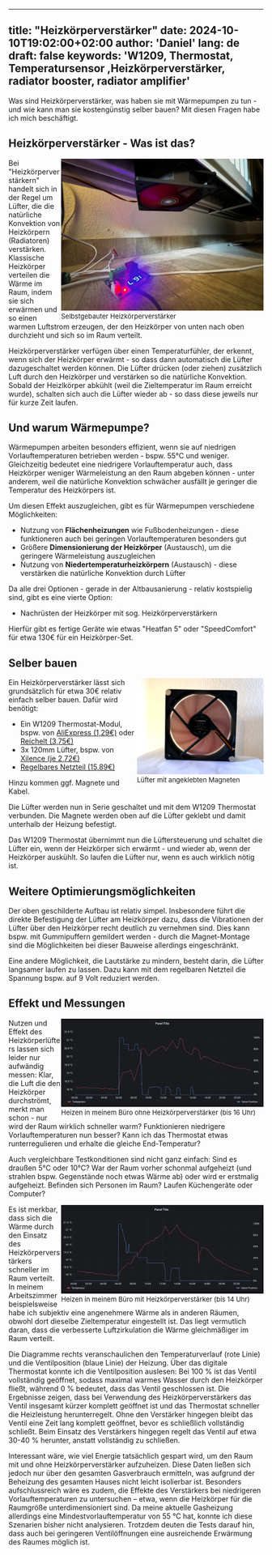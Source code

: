 

---
title: "Heizkörperverstärker"
date: 2024-10-10T19:02:00+02:00
author: 'Daniel'
lang: de
draft: false
keywords: 'W1209, Thermostat, Temperatursensor ,Heizkörperverstärker, radiator booster, radiator amplifier'
---
Was sind Heizkörperverstärker, was haben sie mit Wärmepumpen zu tun - und wie kann man sie kostengünstig selber bauen? Mit diesen Fragen habe ich mich beschäftigt.   
<!--more-->

## Heizkörperverstärker - Was ist das?
<div class="gallery-grid" style="width:400px;float:right">
<figure style="font-size:small;margin:auto">
  <img src="/images/radiator_booster/fan_under_radiator.jpeg">
  <figcaption>Selbstgebauter Heizkörperverstärker</figcaption>
</figure>
</div>
Bei "Heizkörperverstärkern" handelt sich in der Regel um Lüfter, die die natürliche Konvektion von Heizkörpern (Radiatoren) verstärken. Klassische Heizkörper verteilen die Wärme im Raum, indem sie sich erwärmen und so einen warmen Luftstrom erzeugen, der den Heizkörper von unten nach oben durchzieht und sich so im Raum verteilt.

Heizkörperverstärker verfügen über einen Temperaturfühler, der erkennt, wenn sich der Heizkörper erwärmt - so dass dann automatisch die Lüfter dazugeschaltet werden können. Die Lüfter drücken (oder ziehen) zusätzlich Luft durch den Heizkörper und verstärken so die natürliche Konvektion. Sobald der Heizlkörper abkühlt (weil die Zieltemperatur im Raum erreicht wurde), schalten sich auch die Lüfter wieder ab - so dass diese jeweils nur für kurze Zeit laufen.

## Und warum Wärmepumpe?
Wärmepumpen arbeiten besonders effizient, wenn sie auf niedrigen Vorlauftemperaturen betrieben werden - bspw. 55°C und weniger. Gleichzeitig bedeutet eine niedrigere Vorlauftemperatur auch, dass Heizkörper weniger Wärmeleistung an den Raum abgeben können - unter anderem, weil die natürliche Konvektion schwächer ausfällt je geringer die Temperatur des Heizkörpers ist.

Um diesen Effekt auszugleichen, gibt es für Wärmepumpen verschiedene Möglichkeiten:

- Nutzung von **Flächenheizungen** wie Fußbodenheizungen - diese funktioneren auch bei geringen Vorlauftemperaturen besonders gut
- Größere **Dimensionierung der Heizkörper** (Austausch), um die geringere Wärmeleistung auszugleichen
- Nutzung von **Niedertemperaturheizkörpern**  (Austausch) - diese verstärken die natürliche Konvektion durch Lüfter

Da alle drei Optionen - gerade in der Altbausanierung - relativ kostspielig sind, gibt es eine vierte Option: 

- Nachrüsten der Heizkörper mit sog. Heizkörperverstärkern

Hierfür gibt es fertige Geräte wie etwas "Heatfan 5" oder "SpeedComfort" für etwa 130€ für ein Heizkörper-Set.


## Selber bauen
<div class="gallery-grid" style="width:250px;float:right">
<figure style="font-size:small;margin:auto">
  <img src="/images/radiator_booster/fan_magnet.png">
  <figcaption>Lüfter mit angeklebten Magneten</figcaption>
</figure>
</div>

Ein Heizkörperverstärker lässt sich grundsätzlich für etwa 30€ relativ einfach selber bauen. Dafür wird benötigt:

* Ein W1209 Thermostat-Modul, bspw. von [AliExpress (1,29€)](https://de.aliexpress.com/item/1005002587026097.html?spm=a2g0o.productlist.main.1.7ecc426ciatmSc&algo_pvid=f57046fc-9399-4ce5-bdc1-86876911b674&algo_exp_id=f57046fc-9399-4ce5-bdc1-86876911b674-0&pdp_npi=4%40dis%21EUR%211.37%211.29%21%21%211.47%211.38%21%402103896117284938671557482ed1dd%2112000021277466005%21sea%21DE%212926692221%21X&curPageLogUid=vw8zIEQqJkx4&utparam-url=scene%3Asearch%7Cquery_from%3A) oder [Reichelt (3,75€)](https://www.reichelt.de/entwicklerboards-thermostat-12-v-digital-w1209-debo-xh-w1209-t-p223621.html?PROVID=2788&gad_source=1&gclid=Cj0KCQjw05i4BhDiARIsAB_2wfCdnt-aG0Y68WzJx-6G8yBwxYLK4JpeBJnQecC4IEbRr4DXKhC2VecaAnvEEALw_wcB) 
* 3x 120mm Lüfter, bspw. von [Xilence (je 2,72€)](https://www.amazon.de/Xilence-XPF120-R-120mm-Geh%C3%A4usel%C3%BCfter-schwarz/dp/B01L6QQJ88/ref=pe_27091401_487027711_ci_mcx_mi_sccl_2/262-2744469-0699107/ref=ci_mcx_mi?_encoding=UTF8&pd_rd_i=B01L6QQJ88&psc=1&pd_rd_w=yieQi&content-id=amzn1.sym.2135b44a-d37f-481e-b630-d91bec031b4b%3Aamzn1.symc.97169720-7bb7-4a7f-8085-5fa344775fa5&pf_rd_p=2135b44a-d37f-481e-b630-d91bec031b4b&pf_rd_r=QVBX1EVXKKJPHPJHYRNM&pd_rd_wg=ndzDm&pd_rd_r=6618ee50-0b4b-4474-88cc-b80f1fc6ce46)
* [Regelbares Netzteil (15,89€)](https://www.amazon.de/dp/B0CKHWLBP8/ref=pe_27091401_487027711_TE_SCE_dp_3)

Hinzu kommen ggf. Magnete und Kabel.

Die Lüfter werden nun in Serie geschaltet und mit dem W1209 Thermostat verbunden. Die Magnete werden oben auf die Lüfter geklebt und damit unterhalb der Heizung befestigt.

Das W1209 Thermostat übernimmt nun die Lüftersteuerung und schaltet die Lüfter ein, wenn der Heizkörper sich erwärmt - und wieder ab, wenn der Heizkörper auskühlt. So laufen die Lüfter nur, wenn es auch wirklich nötig ist.  

## Weitere Optimierungsmöglichkeiten
Der oben geschilderte Aufbau ist relativ simpel. Insbesondere führt die direkte Befestigung der Lüfter am Heizkörper dazu, dass die Vibrationen der Lüfter über den Heizkörper recht deutlich zu vernehmen sind. Dies kann bspw. mit Gummipuffern gemildert werden - durch die Magnet-Montage sind die Möglichkeiten bei dieser Bauweise allerdings eingeschränkt. 

Eine andere Möglichkeit, die Lautstärke zu mindern, besteht darin, die Lüfter langsamer laufen zu lassen. Dazu kann mit dem regelbaren Netzteil die Spannung bspw. auf 9 Volt reduziert werden. 

## Effekt und Messungen
<div class="gallery-grid" style="width:400px;float:right">
<figure style="font-size:small;margin:auto">
  <img src="/images/radiator_booster/without.png">
  <figcaption>Heizen in meinem Büro ohne Heizkörperverstärker (bis 16 Uhr)</figcaption>
</figure>
</div>

Nutzen und Effekt des Heizkörperlüfters lassen sich leider nur aufwändig messen: Klar, die Luft die den Heizkörper durchströmt, merkt man schon - nur wird der Raum wirklich schneller warm? Funktionieren niedrigere Vorlauftemperaturen nun besser? Kann ich das Thermostat etwas runterregulieren und erhalte die gleiche End-Temperatur?

Auch vergleichbare Testkonditionen sind nicht ganz einfach: Sind es draußen 5°C oder 10°C? War der Raum vorher schonmal aufgeheizt (und strahlen bspw. Gegenstände noch etwas Wärme ab) oder wird er erstmalig aufgeheizt. Befinden sich Personen im Raum? Laufen Küchengeräte oder Computer?
<div class="gallery-grid" style="width:400px;float:right">
<figure style="font-size:small;margin:auto">
  <img src="/images/radiator_booster/with.png">
  <figcaption>Heizen in meinem Büro mit Heizkörperverstärker (bis 14 Uhr)</figcaption>
</figure>
</div>

Es ist merkbar, dass sich die Wärme durch den Einsatz des Heizkörperverstärkers schneller im Raum verteilt. In meinem Arbeitszimmer beispielsweise habe ich subjektiv eine angenehmere Wärme als in anderen Räumen, obwohl dort dieselbe Zieltemperatur eingestellt ist. Das liegt vermutlich daran, dass die verbesserte Luftzirkulation die Wärme gleichmäßiger im Raum verteilt.

Die Diagramme rechts veranschaulichen den Temperaturverlauf (rote Linie) und die Ventilposition (blaue Linie) der Heizung. Über das digitale Thermostat konnte ich die Ventilposition auslesen: Bei 100 % ist das Ventil vollständig geöffnet, sodass maximal warmes Wasser durch den Heizkörper fließt, während 0 % bedeutet, dass das Ventil geschlossen ist. Die Ergebnisse zeigen, dass bei Verwendung des Heizkörperverstärkers das Ventil insgesamt kürzer komplett geöffnet ist und das Thermostat schneller die Heizleistung herunterregelt. Ohne den Verstärker hingegen bleibt das Ventil eine Zeit lang komplett geöffnet, bevor es schließlich vollständig schließt. Beim Einsatz des Verstärkers hingegen regelt das Ventil auf etwa 30-40 % herunter, anstatt vollständig zu schließen.

Interessant wäre, wie viel Energie tatsächlich gespart wird, um den Raum mit und ohne Heizkörperverstärker aufzuheizen. Diese Daten ließen sich jedoch nur über den gesamten Gasverbrauch ermitteln, was aufgrund der Beheizung des gesamten Hauses nicht leicht isolierbar ist. Besonders aufschlussreich wäre es zudem, die Effekte des Verstärkers bei niedrigeren Vorlauftemperaturen zu untersuchen – etwa, wenn die Heizkörper für die Raumgröße unterdimensioniert sind. Da meine aktuelle Gasheizung allerdings eine Mindestvorlauftemperatur von 55 °C hat, konnte ich diese Szenarien bisher nicht analysieren. Trotzdem deuten die Tests darauf hin, dass auch bei geringeren Ventilöffnungen eine ausreichende Erwärmung des Raumes möglich ist.


